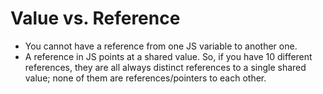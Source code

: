 # Value vs. Reference

- You cannot have a reference from one JS variable to another one. 
- A reference in JS points at a shared value. So, if you have 10 different references, they are all always distinct references to a single shared value; none of them are references/pointers to each other. 